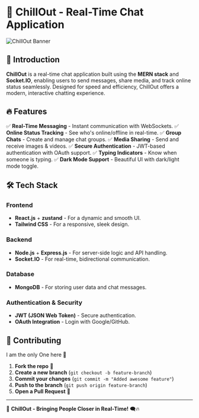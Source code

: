 # 🌟 ChillOut - Real-Time Chat Application

![ChillOut Banner](https://media1.giphy.com/media/v1.Y2lkPTc5MGI3NjExcmN0Y25rdzl6Mml2eGNpamp3aHJ0cmZtenpwZXpxZjEzZWtlYnpnZCZlcD12MV9pbnRlcm5hbF9naWZfYnlfaWQmY3Q9Zw/xUPGcFeJiX8IImdEsw/giphy.gif)

## 🚀 Introduction
**ChillOut** is a real-time chat application built using the **MERN stack** and **Socket.IO**, enabling users to send messages, share media, and track online status seamlessly. Designed for speed and efficiency, ChillOut offers a modern, interactive chatting experience.

## 🔥 Features
✅ **Real-Time Messaging** - Instant communication with WebSockets.
✅ **Online Status Tracking** - See who's online/offline in real-time.
✅ **Group Chats** - Create and manage chat groups.
✅ **Media Sharing** - Send and receive images & videos.
✅ **Secure Authentication** - JWT-based authentication with OAuth support.
✅ **Typing Indicators** - Know when someone is typing.
✅ **Dark Mode Support** - Beautiful UI with dark/light mode toggle.

## 🛠️ Tech Stack
### Frontend
- **React.js** + **zustand** - For a dynamic and smooth UI.
- **Tailwind CSS** - For a responsive, sleek design.

### Backend
- **Node.js** + **Express.js** - For server-side logic and API handling.
- **Socket.IO** - For real-time, bidirectional communication.

### Database
- **MongoDB** - For storing user data and chat messages.

### Authentication & Security
- **JWT (JSON Web Token)** - Secure authentication.
- **OAuth Integration** - Login with Google/GitHub.




## 🤝 Contributing
I am the only One here 🚀

1. **Fork the repo** 📌
2. **Create a new branch** (`git checkout -b feature-branch`)
3. **Commit your changes** (`git commit -m "Added awesome feature"`)
4. **Push to the branch** (`git push origin feature-branch`)
5. **Open a Pull Request** 🎉


---

🚀 **ChillOut - Bringing People Closer in Real-Time!** 🗨️🔥

